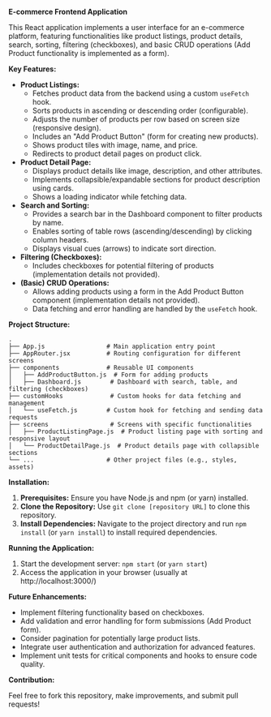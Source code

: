 **E-commerce Frontend Application**

This React application implements a user interface for an e-commerce platform, featuring functionalities like product listings, product details, search, sorting, filtering (checkboxes), and basic CRUD operations (Add Product functionality is implemented as a form).

**Key Features:**

- **Product Listings:**
   - Fetches product data from the backend using a custom `useFetch` hook.
   - Sorts products in ascending or descending order (configurable).
   - Adjusts the number of products per row based on screen size (responsive design).
   - Includes an "Add Product Button" (form for creating new products).
   - Shows product tiles with image, name, and price.
   - Redirects to product detail pages on product click.
- **Product Detail Page:**
   - Displays product details like image, description, and other attributes.
   - Implements collapsible/expandable sections for product description using cards.
   - Shows a loading indicator while fetching data.
- **Search and Sorting:**
   - Provides a search bar in the Dashboard component to filter products by name.
   - Enables sorting of table rows (ascending/descending) by clicking column headers.
   - Displays visual cues (arrows) to indicate sort direction.
- **Filtering (Checkboxes):**
   - Includes checkboxes for potential filtering of products (implementation details not provided).
- **(Basic) CRUD Operations:**
   - Allows adding products using a form in the Add Product Button component (implementation details not provided).
   - Data fetching and error handling are handled by the `useFetch` hook.

**Project Structure:**

```
.
├── App.js                 # Main application entry point
├── AppRouter.jsx          # Routing configuration for different screens
├── components             # Reusable UI components
│   ├── AddProductButton.js  # Form for adding products
│   ├── Dashboard.js        # Dashboard with search, table, and filtering (checkboxes)
├── customHooks             # Custom hooks for data fetching and management
│   └── useFetch.js        # Custom hook for fetching and sending data requests
├── screens                 # Screens with specific functionalities
│   ├── ProductListingPage.js  # Product listing page with sorting and responsive layout
│   └── ProductDetailPage.js  # Product details page with collapsible sections
└── ...                    # Other project files (e.g., styles, assets)
```

**Installation:**

1. **Prerequisites:** Ensure you have Node.js and npm (or yarn) installed.
2. **Clone the Repository:** Use `git clone [repository URL]` to clone this repository.
3. **Install Dependencies:** Navigate to the project directory and run `npm install` (or `yarn install`) to install required dependencies.

**Running the Application:**

1. Start the development server: `npm start` (or `yarn start`)
2. Access the application in your browser (usually at http://localhost:3000/)

**Future Enhancements:**

- Implement filtering functionality based on checkboxes.
- Add validation and error handling for form submissions (Add Product form).
- Consider pagination for potentially large product lists.
- Integrate user authentication and authorization for advanced features.
- Implement unit tests for critical components and hooks to ensure code quality.

**Contribution:**

Feel free to fork this repository, make improvements, and submit pull requests!

